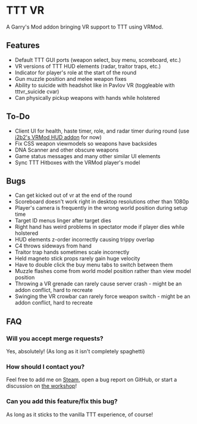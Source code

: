TTT VR
====================

A Garry's Mod addon bringing VR support to TTT using VRMod.

## Features ##

- Default TTT GUI ports (weapon select, buy menu, scoreboard, etc.)
- VR versions of TTT HUD elements (radar, traitor traps, etc.)
- Indicator for player's role at the start of the round
- Gun muzzle position and melee weapon fixes
- Ability to suicide with headshot like in Pavlov VR (toggleable with tttvr_suicide cvar)
- Can physically pickup weapons with hands while holstered

## To-Do ##

- Client UI for health, haste timer, role, and radar timer during round (use [j2b2's VRMod HUD addon](https://steamcommunity.com/sharedfiles/filedetails/?id=1937891124) for now)
- Fix CSS weapon viewmodels so weapons have backsides
- DNA Scanner and other obscure weapons
- Game status messages and many other similar UI elements
- Sync TTT Hitboxes with the VRMod player's model

## Bugs ##

- Can get kicked out of vr at the end of the round
- Scoreboard doesn't work right in desktop resolutions other than 1080p
- Player's camera is frequently in the wrong world position during setup time
- Target ID menus linger after target dies
- Right hand has weird problems in spectator mode if player dies while holstered
- HUD elements z-order incorrectly causing trippy overlap
- C4 throws sideways from hand
- Traitor trap hands sometimes scale incorrectly
- Held magneto stick props rarely gain huge velocity
- Have to double click the buy menu tabs to switch between them
- Muzzle flashes come from world model position rather than view model position
- Throwing a VR grenade can rarely cause server crash - might be an addon conflict, hard to recreate
- Swinging the VR crowbar can rarely force weapon switch - might be an addon conflict, hard to recreate

## FAQ ##

### Will you accept merge requests? ###
Yes, absolutely! (As long as it isn't completely spaghetti)

### How should I contact you? ###
Feel free to add me on [Steam](https://steamcommunity.com/profiles/76561198079528240), open a bug report on GitHub, or start a discussion on [the workshop](https://steamcommunity.com/sharedfiles/filedetails/discussions/2129490712)!

### Can you add this feature/fix this bug? ###
As long as it sticks to the vanilla TTT experience, of course!